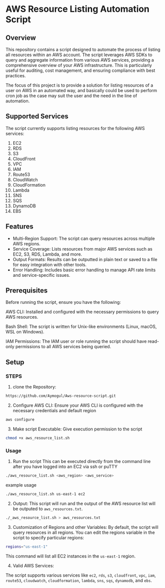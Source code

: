 # AWS Resource Listing Automation Script
## Overview
This repository contains a script designed to automate the process of listing all resources within an AWS account. The script leverages AWS SDKs to query and aggregate information from various AWS services, providing a comprehensive overview of your AWS infrastructure. This is particularly useful for auditing, cost management, and ensuring compliance with best practices.

The focus of this project is to provide a solution for listing resources of a user 
on AWS in an automated way, and basically could be used to perform cron job as the case may suit the user and the need in the line of automation.

## Supported Services
The script currently supports listing resources for the following AWS services:

1. EC2
2. RDS
3. S3
4. CloudFront
5. VPC
6. IAM
7. Route53
8. CloudWatch
9. CloudFormation
10. Lambda
11. SNS
12. SQS
13. DynamoDB
14. EBS

## Features
- Multi-Region Support: The script can query resources across multiple AWS regions.
- Service Coverage: Lists resources from major AWS services such as EC2, S3, RDS, Lambda, and more.
- Output Formats: Results can be outputted in plain text or saved to a file for easy integration with other tools.
- Error Handling: Includes basic error handling to manage API rate limits and service-specific issues.


## Prerequisites
Before running the script, ensure you have the following:

AWS CLI: Installed and configured with the necessary permissions to query AWS resources.

Bash Shell: The script is written for Unix-like environments (Linux, macOS, WSL on Windows).

IAM Permissions: The IAM user or role running the script should have read-only permissions to all AWS services being queried.

## Setup

### STEPS
1. clone the Repository:
```sh
https://github.com/Aymogul/Aws-resource-script.git
```

2. Configure AWS CLI:
Ensure your AWS CLI is configured with the necessary credentials and default region
```sh
aws configure
```

3. Make script Executable:
Give execution permission to the script
```sh
chmod +x aws_resource_list.sh
```

### Usage 
1. Run the script
This can be executed directly from the command line after you have logged into an EC2 via ssh or puTTY
```sh
./aws_resource_list.sh <aws_region> <aws_service>
```
example usage
```sh
./aws_resource_list.sh us-east-1 ec2
```
2. Output:
This script will run and the output of the AWS resource list will be outputed to `aws_resources.txt`.
```sh
./_aws_resource_list.sh > aws_resources.txt
```
3. Customization of Regions and other Variables:
By default, the script will query resources in all regions. You can edit the regions variable in the script to specify particular regions:
```sh
regions="us-east-1"
```
This command will list all EC2 instances in the `us-east-1` region.

4. Valid AWS Services:

The script supports various services like `ec2`, `rds`, `s3`, `cloudfront`, `vpc`, `iam`, `route53`, `cloudwatch`, `cloudformation`, `lambda`, `sns`, `sqs`, `dynamodb`, and `ebs`.
 



